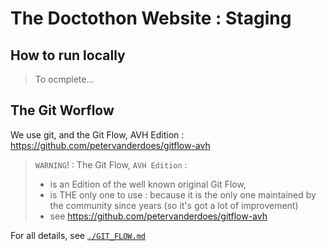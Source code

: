# The Doctothon Website : Staging

## How to run locally

> To ocmplete...

## The Git Worflow

We use git, and the Git Flow, AVH Edition : https://github.com/petervanderdoes/gitflow-avh

> `WARNING`! : The Git Flow, `AVH Edition` :
> * is an Edition of the well known original Git Flow,
> * is THE only one to use : because it is the only one maintained by the community since years (so it's got a lot of improvement)
> * see https://github.com/petervanderdoes/gitflow-avh

For all details, see [`./GIT_FLOW.md`](./GIT_FLOW.md)
